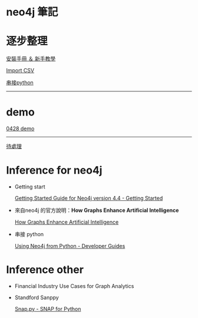 # neo4j 筆記

# 逐步整理

[安裝手冊 ＆ 新手教學](neo4j%20%E7%AD%86%E8%A8%98%20199ddb68e3064e47a96dcf2a8deaeace/%E5%AE%89%E8%A3%9D%E6%89%8B%E5%86%8A%20%EF%BC%86%20%E6%96%B0%E6%89%8B%E6%95%99%E5%AD%B8%203583ece55d484ff7a808d697c013c69a.md)

[Import CSV](neo4j%20%E7%AD%86%E8%A8%98%20199ddb68e3064e47a96dcf2a8deaeace/Import%20CSV%2083f6bfa4bca54d40a4c3131d30390a8b.md)

[串接python](neo4j%20%E7%AD%86%E8%A8%98%20199ddb68e3064e47a96dcf2a8deaeace/%E4%B8%B2%E6%8E%A5python%20f16527564c7746e381b1614285494751.md)

---

# demo

[0428 demo](neo4j%20%E7%AD%86%E8%A8%98%20199ddb68e3064e47a96dcf2a8deaeace/0428%20demo%205cb1e57611f446eebc46e73c9f3d7838.md)

---

[待處理](neo4j%20%E7%AD%86%E8%A8%98%20199ddb68e3064e47a96dcf2a8deaeace/%E5%BE%85%E8%99%95%E7%90%86%20a41314a4b8354e72a1546d964ee5601e.md)

# Inference for neo4j

- Getting start
    
    [Getting Started Guide for Neo4j version 4.4 - Getting Started](https://neo4j.com/docs/getting-started/current/)
    
- 來自neo4j 的官方說明：****How Graphs Enhance Artificial Intelligence****
    
    [How Graphs Enhance Artificial Intelligence](https://neo4j.com/blog/how-graphs-enhance-artificial-intelligence/)
    
- 串接 python
    
    [Using Neo4j from Python - Developer Guides](https://neo4j.com/developer/python/)
    

# Inference other

- Financial Industry Use Cases for Graph Analytics
    
    [](https://www.oracle.com/a/tech/docs/asktom-financial-industry-use-cases-graph-analytics.pdf)
    
- Standford Sanppy
    
    [Snap.py - SNAP for Python](https://snap.stanford.edu/snappy/)